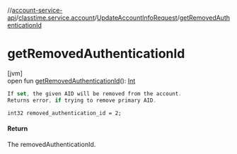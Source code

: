 //[account-service-api](../../../index.md)/[classtime.service.account](../index.md)/[UpdateAccountInfoRequest](index.md)/[getRemovedAuthenticationId](get-removed-authentication-id.md)

# getRemovedAuthenticationId

[jvm]\
open fun [getRemovedAuthenticationId](get-removed-authentication-id.md)(): [Int](https://kotlinlang.org/api/latest/jvm/stdlib/kotlin/-int/index.html)

```kotlin
If set, the given AID will be removed from the account.
Returns error, if trying to remove primary AID.

```
`int32 removed_authentication_id = 2;`

#### Return

The removedAuthenticationId.
